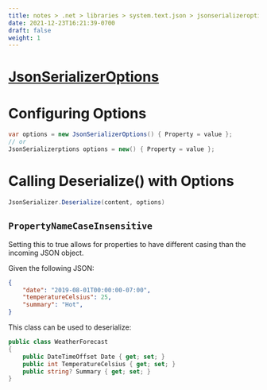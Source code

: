 ```yaml
---
title: notes > .net > libraries > system.text.json > jsonserializeroptions
date: 2021-12-23T16:21:39-0700
draft: false
weight: 1
---
```

# [JsonSerializerOptions](https://docs.microsoft.com/en-us/dotnet/api/system.text.json.jsonserializeroptions?view=net-6.0)

# Configuring Options
```cs
var options = new JsonSerializerOptions() { Property = value };
// or
JsonSerializerptions options = new() { Property = value };
```

# Calling Deserialize() with Options
```cs
JsonSerializer.Deserialize(content, options)
```

## `PropertyNameCaseInsensitive`
Setting this to true allows for properties to have different casing than the incoming JSON object.  

Given the following JSON:
```json
{
    "date": "2019-08-01T00:00:00-07:00",
    "temperatureCelsius": 25,
    "summary": "Hot",
}
```

This class can be used to deserialize:
```cs
public class WeatherForecast
{
    public DateTimeOffset Date { get; set; }
    public int TemperatureCelsius { get; set; }
    public string? Summary { get; set; }
}
```
